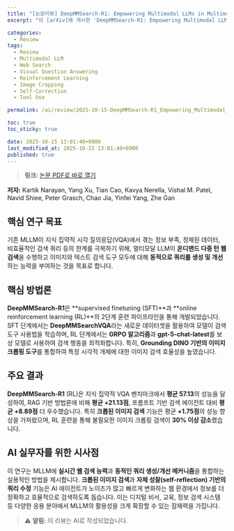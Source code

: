 ```yaml
---
title: "[논문리뷰] DeepMMSearch-R1: Empowering Multimodal LLMs in Multimodal Web Search"
excerpt: "이 [arXiv]에 게시한 'DeepMMSearch-R1: Empowering Multimodal LLMs in Multimodal Web Search' 논문에 대한 자세한 리뷰입니다."

categories:
  - Review
tags:
  - Review
  - Multimodal LLM
  - Web Search
  - Visual Question Answering
  - Reinforcement Learning
  - Image Cropping
  - Self-Correction
  - Tool Use

permalink: /ai/review/2025-10-15-DeepMMSearch-R1_Empowering_Multimodal_LLMs_in_Multimodal_Web_Search/

toc: true
toc_sticky: true

date: 2025-10-15 13:01:40+0900
last_modified_at: 2025-10-15 13:01:40+0900
published: true
---
```

> **링크:** [논문 PDF로 바로 열기](https://arxiv.org/abs/2510.12801)

**저자:** Kartik Narayan, Yang Xu, Tian Cao, Kavya Nerella, Vishal M. Patel, Navid Shiee, Peter Grasch, Chao Jia, Yinfei Yang, Zhe Gan



## 핵심 연구 목표
기존 MLLM이 지식 집약적 시각 질의응답(VQA)에서 겪는 정보 부족, 정체된 데이터, 비효율적인 검색 쿼리 등의 한계를 극복하기 위해, 멀티모달 LLM이 **온디맨드 다중 턴 웹 검색**을 수행하고 이미지와 텍스트 검색 도구 모두에 대해 **동적으로 쿼리를 생성 및 개선**하는 능력을 부여하는 것을 목표로 합니다.

## 핵심 방법론
**DeepMMSearch-R1**은 **supervised finetuning (SFT)**과 **online reinforcement learning (RL)**의 2단계 훈련 파이프라인을 통해 개발되었습니다. SFT 단계에서는 **DeepMMSearchVQA**라는 새로운 데이터셋을 활용하여 모델이 검색 도구 사용법을 학습하며, RL 단계에서는 **GRPO 알고리즘**과 **gpt-5-chat-latest**를 보상 모델로 사용하여 검색 행동을 최적화합니다. 특히, **Grounding DINO 기반의 이미지 크롭핑 도구**를 통합하여 특정 시각적 개체에 대한 이미지 검색 효율성을 높였습니다.

## 주요 결과
**DeepMMSearch-R1** (RL)은 지식 집약적 VQA 벤치마크에서 **평균 57.13**의 성능을 달성하여, RAG 기반 방법론에 비해 **평균 +21.13점**, 프롬프트 기반 검색 에이전트 대비 **평균 +8.89점** 더 우수했습니다. 특히 **크롭된 이미지 검색** 기능은 평균 **+1.75점**의 성능 향상을 가져왔으며, RL 훈련을 통해 불필요한 이미지 크롭핑 검색이 **30% 이상 감소**했습니다.

## AI 실무자를 위한 시사점
이 연구는 MLLM에 **실시간 웹 검색 능력**과 **동적인 쿼리 생성/개선 메커니즘**을 통합하는 실용적인 방법을 제시합니다. **크롭된 이미지 검색**과 **자체 성찰(self-reflection) 기반의 쿼리 수정** 기능은 AI 에이전트가 노이즈가 많고 빠르게 변화하는 웹 환경에서 정보를 더 정확하고 효율적으로 검색하도록 돕습니다. 이는 디지털 비서, 교육, 정보 검색 시스템 등 다양한 응용 분야에서 MLLM의 활용성을 크게 확장할 수 있는 잠재력을 가집니다.

> ⚠️ **알림:** 이 리뷰는 AI로 작성되었습니다.